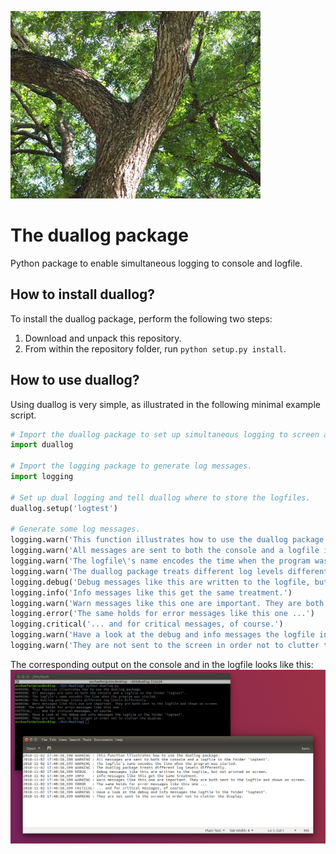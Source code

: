 ![Image showing logs](./duallog.jpg)

# The duallog package

Python package to enable simultaneous logging to console and logfile.

## How to install duallog?

To install the duallog package, perform the following two steps:
1. Download and unpack this repository.
2. From within the repository folder, run `python setup.py install`.

## How to use duallog?

Using duallog is very simple, as illustrated in the following minimal example script.

```python
# Import the duallog package to set up simultaneous logging to screen and console.
import duallog

# Import the logging package to generate log messages.
import logging

# Set up dual logging and tell duallog where to store the logfiles.
duallog.setup('logtest')

# Generate some log messages.
logging.warn('This function illustrates how to use the duallog package.')
logging.warn('All messages are sent to both the console and a logfile in the folder \"{}\".'.format(logdir))
logging.warn('The logfile\'s name encodes the time when the program was started.')
logging.warn('The duallog package treats different log levels differently.')
logging.debug('Debug messages like this are written to the logfile, but not printed on screen.')
logging.info('Info messages like this get the same treatment.')
logging.warn('Warn messages like this one are important. They are both sent to the logfile and shown on screen.')
logging.error('The same holds for error messages like this one ...')
logging.critical('... and for critical messages, of course.')
logging.warn('Have a look at the debug and info messages the logfile in the folder \"{}\".'.format(logdir))
logging.warn('They are not sent to the screen in order not to clutter the display.')
```

The corresponding output on the console and in the logfile looks like this:
![Duallog screenshot](./duallog_screenshot.png)
